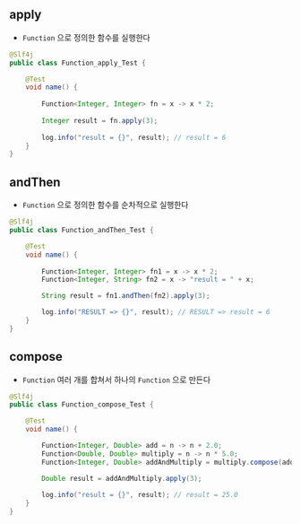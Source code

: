 ## apply
- `Function` 으로 정의한 함수를 실행한다
```java
@Slf4j
public class Function_apply_Test {

    @Test
    void name() {
        
        Function<Integer, Integer> fn = x -> x * 2;
        
        Integer result = fn.apply(3);
        
        log.info("result = {}", result); // result = 6
    }
}
```

## andThen
- `Function` 으로 정의한 함수를 순차적으로 실행한다
```java
@Slf4j
public class Function_andThen_Test {

    @Test
    void name() {
        
        Function<Integer, Integer> fn1 = x -> x * 2;
        Function<Integer, String> fn2 = x -> "result = " + x;

        String result = fn1.andThen(fn2).apply(3);

        log.info("RESULT => {}", result); // RESULT => result = 6
    }
}
```

## compose
- `Function` 여러 개를 합쳐서 하나의 `Function` 으로 만든다
```java
@Slf4j
public class Function_compose_Test {

    @Test
    void name() {

        Function<Integer, Double> add = n -> n + 2.0;
        Function<Double, Double> multiply = n -> n * 5.0;
        Function<Integer, Double> addAndMultiply = multiply.compose(add); // compose 로 Function 을 합쳐서 하나로 만든다

        Double result = addAndMultiply.apply(3);
        
        log.info("result = {}", result); // result = 25.0
    }
}
```
